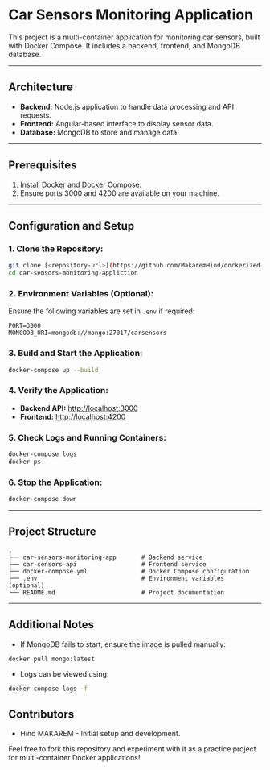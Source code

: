 # Car Sensors Monitoring Application

This project is a multi-container application for monitoring car sensors, built with Docker Compose. It includes a backend, frontend, and MongoDB database.

---

## **Architecture**
- **Backend:** Node.js application to handle data processing and API requests.
- **Frontend:** Angular-based interface to display sensor data.
- **Database:** MongoDB to store and manage data.

---

## **Prerequisites**
1. Install [Docker](https://docs.docker.com/get-docker/) and [Docker Compose](https://docs.docker.com/compose/install/).
2. Ensure ports 3000 and 4200 are available on your machine.

---

## **Configuration and Setup**

### 1. Clone the Repository:
```bash
git clone [<repository-url>](https://github.com/MakaremHind/dockerized-car-sensor-app)
cd car-sensors-monitoring-appliction
```

### 2. Environment Variables (Optional):
Ensure the following variables are set in `.env` if required:
```
PORT=3000
MONGODB_URI=mongodb://mongo:27017/carsensors
```

### 3. Build and Start the Application:
```bash
docker-compose up --build
```

### 4. Verify the Application:
- **Backend API:** [http://localhost:3000](http://localhost:3000)
- **Frontend:** [http://localhost:4200](http://localhost:4200)

### 5. Check Logs and Running Containers:
```bash
docker-compose logs
docker ps
```

### 6. Stop the Application:
```bash
docker-compose down
```

---

## **Project Structure**
```
.
├── car-sensors-monitoring-app       # Backend service
├── car-sensors-api                  # Frontend service
├── docker-compose.yml               # Docker Compose configuration
├── .env                             # Environment variables (optional)
└── README.md                        # Project documentation
```

---

## **Additional Notes**
- If MongoDB fails to start, ensure the image is pulled manually:
```bash
docker pull mongo:latest
```
- Logs can be viewed using:
```bash
docker-compose logs -f
```

## **Contributors**
- Hind MAKAREM - Initial setup and development.

Feel free to fork this repository and experiment with it as a practice project for multi-container Docker applications!
